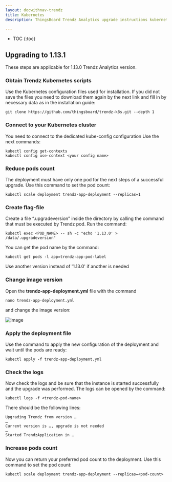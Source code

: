 ```yaml
---
layout: docwithnav-trendz
title: Kubernetes
description: ThingsBoard Trendz Analytics upgrade instructions kubernetes

---
```


* TOC
{:toc}

## Upgrading to 1.13.1

These steps are applicable for 1.13.0 Trendz Analytics version.

### Obtain Trendz Kubernetes scripts

Use the Kubernetes configuration files used for installation.
If you did not save the files you need to download them again by the next link and fill in by necessary data as in the installation guide:

```text
git clone https://github.com/thingsboard/trendz-k8s.git --depth 1
```   

### Connect to your Kubernetes cluster

You need to connect to the dedicated kube-config configuration
Use the next commands:

```text
kubectl config get-contexts
kubectl config use-context <your config name>
```

### Reduce pods count

The deployment must have only one pod for the next steps of a successful upgrade.
Use this command to set the pod count:

```text
kubectl scale deployment trendz-app-deployment --replicas=1
```   

### Create flag-file

Create a file “.upgradeversion” inside the directory by calling the command that must be executed by Trendz pod.
Run the command:
```text
kubectl exec <POD_NAME> -- sh -c "echo '1.13.0' > /data/.upgradeversion"
```   
You can get the pod name by the command:
```text
kubectl get pods -l app=trendz-app-pod-label
```   
Use another version instead of '1.13.0' if another is needed

### Change image version

Open the **trendz-app-deployment.yml** file with the command
```text
nano trendz-app-deployment.yml
``` 
and change the image version:

![image](https://img.thingsboard.io/trendz/image-version-kuber.png)

### Apply the deployment file

Use the command to apply the new configuration of the deployment and wait until the pods are ready:

```text
kubectl apply -f trendz-app-deployment.yml
``` 

### Check the logs

Now check the logs and be sure that the instance is started successfully and the upgrade was performed.
The logs can be opened by the command:

```text
kubectl logs -f <trendz-pod-name>
``` 
There should be the following lines:

```text
Upgrading Trendz from version … 
…
Current version is …, upgrade is not needed
…
Started TrendzApplication in …
``` 

### Increase pods count

Now you can return your preferred pod count to the deployment.
Use this command to set the pod count:

```text
kubectl scale deployment trendz-app-deployment --replicas=<pod-count>
``` 


